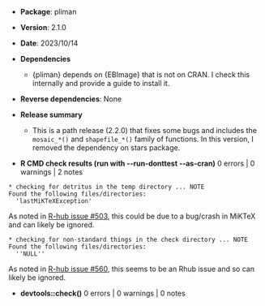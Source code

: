 * **Package**: pliman
* **Version**: 2.1.0
* **Date**: 2023/10/14
* **Dependencies**
   - {pliman} depends on {EBImage} that is not on CRAN. I check this internally and provide a guide to install it. 
* **Reverse dependencies**: None
* **Release summary**
   - This is a path release (2.2.0) that fixes some bugs and includes the `mosaic_*()` and `shapefile_*()` family of functions. In this version, I removed the dependency on stars package.

   
* **R CMD check results (run with --run-donttest --as-cran)**
0 errors | 0 warnings | 2 notes


```
* checking for detritus in the temp directory ... NOTE
Found the following files/directories:
  'lastMiKTeXException'
```
As noted in [R-hub issue #503](https://github.com/r-hub/rhub/issues/503), this could be due to a bug/crash in MiKTeX and can likely be ignored.


```
* checking for non-standard things in the check directory ... NOTE
Found the following files/directories:
  ''NULL''
```

As noted in [R-hub issue #560](https://github.com/r-hub/rhub/issues/560), this seems to be an Rhub issue and so can likely be ignored. 



* **devtools::check()**
0 errors | 0 warnings | 0 notes
